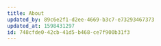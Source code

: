```yaml
---
title: About
updated_by: 89c6e2f1-d2ee-4669-b3c7-e73293467373
updated_at: 1598431297
id: 748cfde0-42cb-41d5-b468-ce7f900b31f3
---
```

